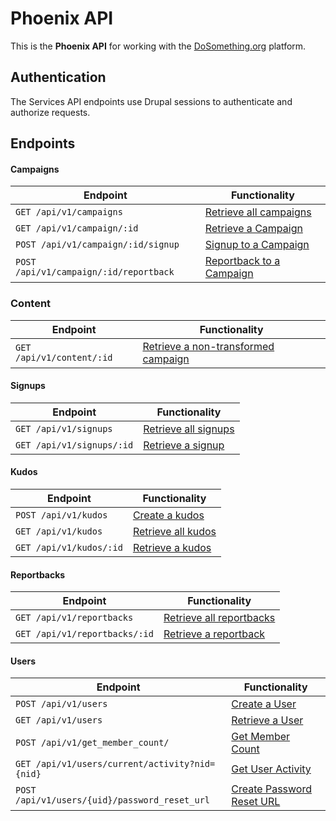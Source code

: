 # Phoenix API

This is the **Phoenix API** for working with the [DoSomething.org](https://dosomething.org) platform.

## Authentication
The Services API endpoints use Drupal sessions to authenticate and authorize requests.

## Endpoints

#### Campaigns
Endpoint                                       | Functionality                                           
---------------------------------------------- | --------------------------------------------------------
`GET /api/v1/campaigns`                        | [Retrieve all campaigns](endpoints/campaigns.md#retrieve-all-campaigns)
`GET /api/v1/campaign/:id`                     | [Retrieve a Campaign](endpoints/campaigns.md#retrieve-a-campaign)
`POST /api/v1/campaign/:id/signup`             | [Signup to a Campaign](endpoints/campaigns.md#campaign-signup)
`POST /api/v1/campaign/:id/reportback`         | [Reportback to a Campaign](endpoints/campaigns.md#campaign-reportback)

### Content
Endpoint                                       | Functionality                                           
---------------------------------------------- | --------------------------------------------------------
`GET /api/v1/content/:id`                      | [Retrieve a non-transformed campaign](endpoints/campaigns.md#retrieve-a-non-transformed-campaign)

#### Signups
Endpoint                                       | Functionality                                           
---------------------------------------------- | --------------------------------------------------------
`GET /api/v1/signups`                          | [Retrieve all signups](endpoints/signups.md#retrieve-all-signups)
`GET /api/v1/signups/:id`                      | [Retrieve a signup](endpoints/signups.md#retrieve-a-signup)

#### Kudos
Endpoint                                       | Functionality                                           
---------------------------------------------- | --------------------------------------------------------
`POST /api/v1/kudos`                           | [Create a kudos](endpoints/kudos.md#create-a-kudos)
`GET /api/v1/kudos`                            | [Retrieve all kudos](endpoints/kudos.md#retrieve-all-kudos)
`GET /api/v1/kudos/:id`                        | [Retrieve a kudos](endpoints/kudos.md#retrieve-a-kudos)

#### Reportbacks
Endpoint                                       | Functionality                                           
---------------------------------------------- | --------------------------------------------------------
`GET /api/v1/reportbacks`                      | [Retrieve all reportbacks](endpoints/reportbacks.md#retrieve-all-reportbacks)
`GET /api/v1/reportbacks/:id`                  | [Retrieve a reportback](endpoints/reportbacks.md#retrieve-a-reportback)

#### Users
Endpoint                                       | Functionality                                           
---------------------------------------------- | --------------------------------------------------------
`POST /api/v1/users`                           | [Create a User](endpoints/users.md#create-a-user)
`GET /api/v1/users`                            | [Retrieve a User](endpoints/users.md#retrieve-a-user)
`POST /api/v1/get_member_count/`               | [Get Member Count](endpoints/users.md#get-member-count)
`GET /api/v1/users/current/activity?nid={nid}` | [Get User Activity](endpoints/users.md#get-user-activity)
`POST /api/v1/users/{uid}/password_reset_url`  | [Create Password Reset URL](endpoints/users.md#create-password-reset-url)
